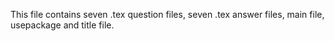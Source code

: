 This file contains seven .tex question files, seven .tex answer files,
main file, usepackage and title file.

